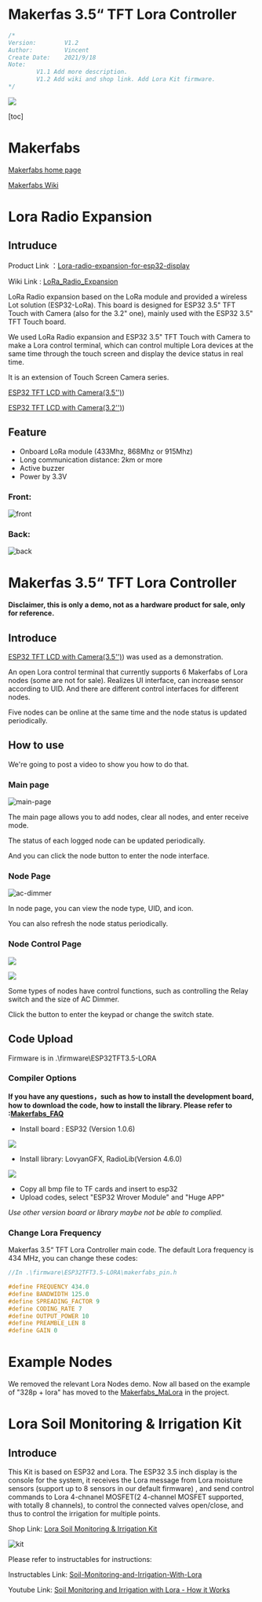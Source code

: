# Makerfas 3.5“ TFT Lora Controller

```c++
/*
Version:		V1.2
Author:			Vincent
Create Date:	2021/9/18
Note:
		V1.1 Add more description.
		V1.2 Add wiki and shop link. Add Lora Kit firmware.
*/
```
![](md_pic/main.gif)



[toc]

# Makerfabs

[Makerfabs home page](https://www.makerfabs.com/)

[Makerfabs Wiki](https://wiki.makerfabs.com/)



# Lora Radio Expansion

## Intruduce

Product Link ：[Lora-radio-expansion-for-esp32-display](https://www.makerfabs.com/lora-radio-expansion-for-esp32-display.html)

Wiki Link :  [LoRa_Radio_Expansion](https://wiki.makerfabs.com/MaTouch_3.5_TFT_Touch_with_Camera.html#use-with-lora-radio-expansion)


LoRa Radio expansion based on the LoRa module and provided a wireless Lot solution (ESP32-LoRa). This board is designed for ESP32 3.5" TFT Touch with Camera (also for the 3.2" one), mainly used with the ESP32 3.5" TFT Touch board.

We used LoRa Radio expansion and  ESP32 3.5" TFT Touch with Camera to make a Lora control terminal, which can control multiple Lora devices at the same time through the touch screen and display the device status in real time.

It is an extension of Touch Screen Camera series.

[ESP32 TFT LCD with Camera(3.5'')](https://wiki.makerfabs.com/MaTouch_3.5_TFT_Touch_with_Camera.html))

[ESP32 TFT LCD with Camera(3.2'')](https://wiki.makerfabs.com/MaTouch_3.2_TFT_LCD_with_Camera.html))

## Feature

- Onboard LoRa module (433Mhz, 868Mhz or 915Mhz)
- Long communication distance: 2km or more
- Active buzzer
- Power by 3.3V

### Front:

![front](md_pic/front.jpg)

### Back:
![back](md_pic/back.jpg)



# Makerfas 3.5“ TFT Lora Controller

**Disclaimer, this is only a demo, not as a hardware product for sale, only for reference.**

## Introduce

[ESP32 TFT LCD with Camera(3.5'')](https://wiki.makerfabs.com/MaTouch_3.5_TFT_Touch_with_Camera.html)) was used as a demonstration.

An open Lora control terminal that currently supports 6 Makerfabs of Lora nodes (some are not for sale).  Realizes UI interface, can increase sensor according to UID. And there are different control interfaces for different nodes. 

Five nodes can be online at the same time and the node status is updated periodically. 

## How to use

We're going to post a video to show you how to do that.

### Main page

![main-page](md_pic/main-page.jpg)

The main page allows you to add nodes, clear all nodes, and enter receive mode.

The status of each logged node can be updated periodically.

And you can click the node button to enter the node interface.

### Node Page

![ac-dimmer](md_pic/ac-dimmer.jpg)

In node page, you can view the node type, UID, and icon.

You can also refresh the node status periodically.

### Node Control Page

![](md_pic/relay-control.jpg)

![](md_pic/ac-dimmer-control.jpg)

Some types of nodes have control functions, such as controlling the Relay switch and the size of AC Dimmer.

Click the button to enter the keypad or change the switch state.

## Code Upload

Firmware is in .\firmware\ESP32TFT3.5-LORA

### Compiler Options

**If you have any questions，such as how to install the development board, how to download the code, how to install the library. Please refer to :[Makerfabs_FAQ](https://github.com/Makerfabs/Makerfabs_FAQ)**

- Install board : ESP32 (Version 1.0.6)

![](md_pic/board-version.jpg)

- Install library: LovyanGFX, RadioLib(Version 4.6.0)

![](md_pic/library-version.jpg)

- Copy all bmp file to TF cards and insert to esp32
- Upload codes, select "ESP32 Wrover Module" and "Huge APP"

*Use other version board or library maybe not be able to complied.*


### Change Lora Frequency

Makerfas 3.5“ TFT Lora Controller main code. The default Lora frequency is 434 MHz, you can change these codes:

```c++
//In .\firmware\ESP32TFT3.5-LORA\makerfabs_pin.h

#define FREQUENCY 434.0
#define BANDWIDTH 125.0
#define SPREADING_FACTOR 9
#define CODING_RATE 7
#define OUTPUT_POWER 10
#define PREAMBLE_LEN 8
#define GAIN 0
```

# Example Nodes

We removed the relevant Lora Nodes demo.
Now all based on the example of "328p + lora" has moved to the [Makerfabs_MaLora]( ()https://github.com/Makerfabs/Makerfabs_MaLora) in the project.



# Lora Soil Monitoring & Irrigation Kit

## Introduce

This Kit is based on ESP32 and Lora. The ESP32 3.5 inch display is the console for the system, it receives the Lora message from Lora moisture sensors (support up to 8 sensors in our default firmware) , and send control commands to Lora 4-chnanel MOSFET(2 4-channel MOSFET supported, with totally 8 channels), to control the connected valves open/close, and thus to control the irrigation for multiple points.

Shop Link: [Lora Soil Monitoring & Irrigation Kit](https://www.makerfabs.com/lora-soil-monitoring-irrigation-kit.html)

![kit](md_pic/kit.jpg)

Please refer to instructables for instructions:

Instructables Link: [Soil-Monitoring-and-Irrigation-With-Lora](https://www.instructables.com/Soil-Monitoring-and-Irrigation-With-Lora/)

Youtube Link: [Soil Monitoring and Irrigation with Lora - How it Works](https://www.youtube.com/watch?v=p6YZIw9I9zE&feature=emb_imp_woyt)

